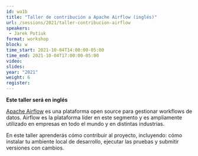 ```yaml
---
id: wa1b
title: "Taller de contribución a Apache Airflow (inglés)"
url: /sessions/2021/taller-contribucion-airflow
speakers:
 - Jarek Potiuk
format: workshop
block: w
time_start: 2021-10-04T14:00:00-05:00
time_end: 2021-10-04T17:00:00-05:00
video: 
slides:
year: "2021"
weight: 6
register:
---
```


**Este taller será en inglés**

[Apache Airflow](https://airflow.apache.org/) es una plataforma open source para gestionar workflows de datos. Airflow es la plataforma líder en este segmento y es ampliamente utilizado en empresas en todo el mundo y en distintas industrias.

En este taller aprenderás cómo contribuir al proyecto, incluyendo: cómo instalar tu ambiente local de desarrollo, ejecutar las pruebas y submitir versiones con cambios.
